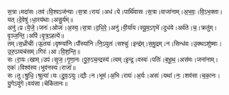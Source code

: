 

  
स॒त्रा।मदा॑सः।तव॑।वि॒श्वऽज॑न्याः।स॒त्रा।रायः॑।अध॑।ये।पार्थि॑वासः।स॒त्रा।वाजा॑नाम्।अ॒भ॒वः॒।वि॒ऽभ॒क्ता।यत्।दे॒वेषु॑।धा॒रय॑थाः।असु॒र्य॑म्॥  
अनु॑।प्र।ये॒जे॒।जनः॑।ओजः॑।अ॒स्य॒।स॒त्रा।द॒धि॒रे॒।अनु॑।वी॒र्या॑य।स्यू॒म॒ऽगृभे॑।दुध॑ये।अर्व॑ते।च॒।क्रतु॑म्।वृ॒ञ्ज॒न्ति॒।अपि॑।वृ॒त्र॒ऽहत्ये॑॥  
तम्।स॒ध्रीचीः॑।ऊ॒तयः॑।वृष्ण्या॑नि।पौंस्या॑नि।नि॒ऽयुतः॑।सश्चुः॑।इन्द्र॑म्।स॒मु॒द्रम्।न।सिन्ध॑वः।उ॒क्थऽशु॑ष्माः।उ॒रु॒ऽव्यच॑सम्।गिरः॑।आ।वि॒श॒न्ति॒॥  
सः।रा॒यः।खाम्।उप॑।सृ॒ज॒।गृ॒णा॒नः।पु॒रु॒ऽच॒न्द्रस्य॑।त्वम्।इ॒न्द्र॒।वस्वः॑।पतिः॑।ब॒भू॒थ॒।अस॑मः।जना॑नाम्।एकः॑।विश्व॑स्य।भुव॑नस्य।राजा॑॥  
सः।तु।श्रु॒धि॒।श्रुत्या॑।यः।दु॒वः॒ऽयुः।द्यौः।न।भूम॑।अ॒भि।रायः॑।अ॒र्यः।असः॑।यथा॑।नः॒।शव॑सा।च॒का॒नः।यु॒गेऽयु॑गे।वय॑सा।चेकि॑तानः॥  
